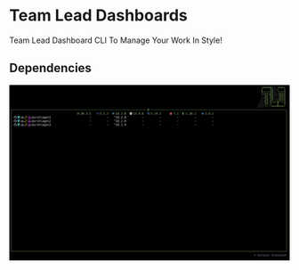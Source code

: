 # Team Lead Dashboards

Team Lead Dashboard CLI To Manage Your Work In Style!

## Dependencies

![](docs/Dependencies.png)